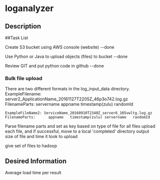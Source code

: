 # loganalyzer
## Description

##Task List

Create S3 bucket using AWS console (website)  --done

Use Python or Java to upload objects (files) to bucket --done

Review GIT and put python code in github --done

### Bulk file upload
There are two different formats in the log_input_data directory.
    ExampleFilename: server2_ApplicationName_20161127T2205Z_46p3o742.log.gz
    FilenameParts:  servername  appname    timestamp(zulu)  randomId

    ExampleFileName2: ServiceName_20160910T2340Z_server6_105vwltg.log.gz
    FilenameParts:      appname   timestamp(zulu) servername   randomId
 
Parse filename parts and set as key based on type of file for all files
upload each file, and if successful, move to a local 'completed' directory
output size of file and time it took to upload 

give set of files to hadoop

## Desired Information
Average load time per result
